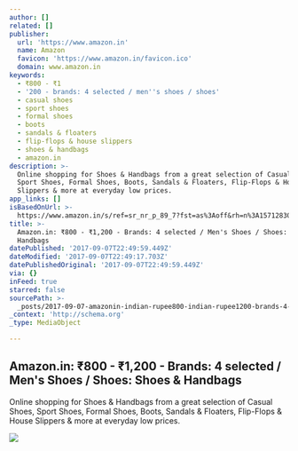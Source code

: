 ```yaml
---
author: []
related: []
publisher:
  url: 'https://www.amazon.in'
  name: Amazon
  favicon: 'https://www.amazon.in/favicon.ico'
  domain: www.amazon.in
keywords:
  - ₹800 - ₹1
  - '200 - brands: 4 selected / men''s shoes / shoes'
  - casual shoes
  - sport shoes
  - formal shoes
  - boots
  - sandals & floaters
  - flip-flops & house slippers
  - shoes & handbags
  - amazon.in
description: >-
  Online shopping for Shoes & Handbags from a great selection of Casual Shoes,
  Sport Shoes, Formal Shoes, Boots, Sandals & Floaters, Flip-Flops & House
  Slippers & more at everyday low prices.
app_links: []
isBasedOnUrl: >-
  https://www.amazon.in/s/ref=sr_nr_p_89_7?fst=as%3Aoff&rh=n%3A1571283031%2Cn%3A%211571284031%2Cn%3A1983396031%2Cn%3A1983518031%2Cp_36%3A80000-120000%2Cp_89%3ALotto%7CPuma%7CPUMA%7CLancer&bbn=1983518031&ie=UTF8&qid=1504824491&rnid=3837712031&_encoding=UTF8&tag=uptime01-21&linkCode=ur2&linkId=da89e956d2a60965a708da534b836d29&camp=3638&creative=24630
title: >-
  Amazon.in: ₹800 - ₹1,200 - Brands: 4 selected / Men's Shoes / Shoes: Shoes &
  Handbags
datePublished: '2017-09-07T22:49:59.449Z'
dateModified: '2017-09-07T22:49:17.703Z'
datePublishedOriginal: '2017-09-07T22:49:59.449Z'
via: {}
inFeed: true
starred: false
sourcePath: >-
  _posts/2017-09-07-amazonin-indian-rupee800-indian-rupee1200-brands-4-selected-mens-shoes.md
_context: 'http://schema.org'
_type: MediaObject

---
```

<article style=""><h1>Amazon.in: ₹800 - ₹1,200 - Brands: 4 selected / Men's Shoes / Shoes: Shoes &amp; Handbags</h1><p>Online shopping for Shoes &amp; Handbags from a great selection of Casual Shoes, Sport Shoes, Formal Shoes, Boots, Sandals &amp; Floaters, Flip-Flops &amp; House Slippers &amp; more at everyday low prices.</p><img src="https://images-eu.ssl-images-amazon.com/images/I/41i2UFWfSCL._AC_UL260_SR200,260_.jpg" /></article>